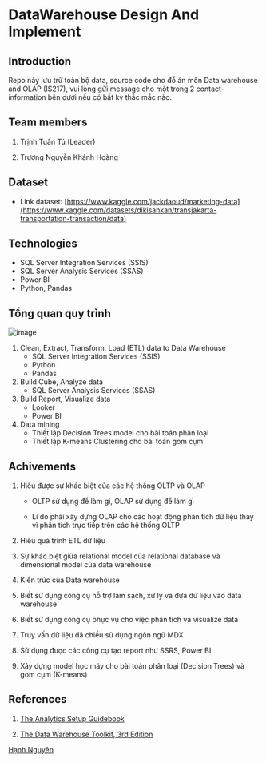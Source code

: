 # DataWarehouse Design And Implement

## Introduction

Repo này lưu trữ toàn bộ data, source code cho đồ án môn Data warehouse and OLAP (IS217), vui lòng gửi message cho một trong 2 contact-information bên dưới nếu có bất kỳ thắc mắc nào.
  

## Team members

1. Trịnh Tuấn Tú (Leader)

2. Trương Nguyễn Khánh Hoàng

  

## Dataset

+ Link dataset: [https://www.kaggle.com/jackdaoud/marketing-data](https://www.kaggle.com/datasets/dikisahkan/transjakarta-transportation-transaction/data)

## Technologies
+ SQL Server Integration Services (SSIS)
+ SQL Server Analysis Services (SSAS)
+ Power BI
+ Python, Pandas

## Tổng quan quy trình

![image](https://user-images.githubusercontent.com/43443323/144692233-345bf2f1-030d-486f-ab23-f0d754d6a6fb.png)

1. Clean, Extract, Transform, Load (ETL) data to Data Warehouse
	+ SQL Server Integration Services (SSIS)
	+ Python
	+ Pandas
2. Build Cube, Analyze data
	+ SQL Server Analysis Services (SSAS)
3. Build Report, Visualize data
	+ Looker
	+ Power BI
4. Data mining
	+ Thiết lập Decision Trees model cho bài toán phân loại
	+ Thiết lập K-means Clustering cho bài toán gom cụm

## Achivements

1. Hiểu được sự khác biệt của các hệ thống OLTP và OLAP

	+ OLTP sử dụng để làm gì, OLAP sử dụng để làm gì

	+ Lí do phải xây dựng OLAP cho các hoạt động phân tích dữ liệu thay vì phân tích trực tiếp trên các hệ thống OLTP

2. Hiểu quá trình ETL dữ liệu
3. Sự khác biệt giữa relational model của relational database và dimensional model của data warehouse
4. Kiến trúc của Data warehouse
5. Biết sử dụng công cụ hỗ trợ làm sạch, xử lý và đưa dữ liệu vào data warehouse
6. Biết sử dụng công cụ phục vụ cho việc phân tích và visualize data
7. Truy vấn dữ liệu đã chiều sử dụng ngôn ngữ MDX
8. Sử dụng được các công cụ tạo report như SSRS, Power BI
9. Xây dựng model học máy cho bài toán phân loại (Decision Trees) và gom cụm (K-means)

  
## References

1. [The Analytics Setup Guidebook](https://www.holistics.io/books/setup-analytics/a-modern-analytics-stack/)

2. [The Data Warehouse Toolkit, 3rd Edition](https://www.kimballgroup.com/data-warehouse-business-intelligence-resources/books/data-warehouse-dw-toolkit/)


  

[Hạnh Nguyên](https://www.facebook.com/tnhn1110)
